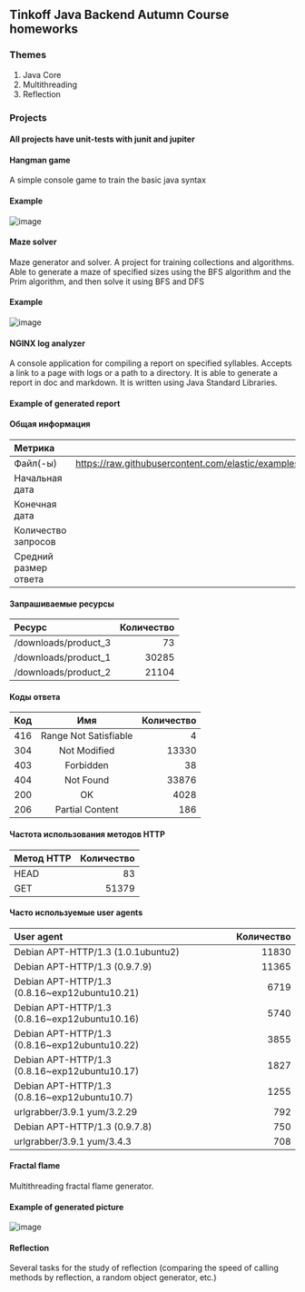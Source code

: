 ## Tinkoff Java Backend Autumn Course homeworks

### Themes
1. Java Core
2. Multithreading
3. Reflection

### Projects
#### All projects have unit-tests with junit and jupiter
#### Hangman game
A simple console game to train the basic java syntax
#### Example
![image](https://github.com/maximister/Tinkoff-Java-Course-2023/assets/116444848/824772c8-4cdb-4bfb-8651-b73e85aaf687)

#### Maze solver
Maze generator and solver.
A project for training collections and algorithms.
Able to generate a maze of specified sizes using the BFS algorithm and the Prim algorithm, and then solve it using BFS and DFS
#### Example 
![image](https://github.com/maximister/Tinkoff-Java-Course-2023/assets/116444848/5addbe27-9c14-453c-b86e-dbb308632695)

#### NGINX log analyzer
A console application for compiling a report on specified syllables. Accepts a link to a page with logs or a path to a directory.
It is able to generate a report in doc and markdown.
It is written using Java Standard Libraries.
#### Example of generated report

#### Общая информация

|              Метрика|                                                                                               Значение|
|:--------------------|------------------------------------------------------------------------------------------------------:|
|             Файл(-ы)|https://raw.githubusercontent.com/elastic/examples/master/Common%20Data%20Formats/nginx_logs/nginx_logs|
|       Начальная дата|                                                                                                     - |
|        Конечная дата|                                                                                                     - |
|  Количество запросов|                                                                                                  51462|
|Средний размер ответа|                                                                                                659509b|

#### Запрашиваемые ресурсы

|              Ресурс|Количество|
|:-------------------|---------:|
|/downloads/product_3|        73|
|/downloads/product_1|     30285|
|/downloads/product_2|     21104|

#### Коды ответа

|Код|                  Имя|Количество|
|:--|:-------------------:|---------:|
|416|Range Not Satisfiable|         4|
|304|         Not Modified|     13330|
|403|            Forbidden|        38|
|404|            Not Found|     33876|
|200|                   OK|      4028|
|206|      Partial Content|       186|

#### Частота использования методов HTTP

|Метод HTTP|Количество|
|:---------|---------:|
|      HEAD|        83|
|       GET|     51379|

#### Часто используемые user agents

|                                   User agent|Количество|
|:--------------------------------------------|---------:|
|           Debian APT-HTTP/1.3 (1.0.1ubuntu2)|     11830|
|                Debian APT-HTTP/1.3 (0.9.7.9)|     11365|
|Debian APT-HTTP/1.3 (0.8.16~exp12ubuntu10.21)|      6719|
|Debian APT-HTTP/1.3 (0.8.16~exp12ubuntu10.16)|      5740|
|Debian APT-HTTP/1.3 (0.8.16~exp12ubuntu10.22)|      3855|
|Debian APT-HTTP/1.3 (0.8.16~exp12ubuntu10.17)|      1827|
| Debian APT-HTTP/1.3 (0.8.16~exp12ubuntu10.7)|      1255|
|                  urlgrabber/3.9.1 yum/3.2.29|       792|
|                Debian APT-HTTP/1.3 (0.9.7.8)|       750|
|                   urlgrabber/3.9.1 yum/3.4.3|       708|


#### Fractal flame
Multithreading fractal flame generator.
#### Example of generated picture
![image](https://github.com/maximister/Tinkoff-Java-Course-2023/assets/116444848/a5de3f06-a5c9-407b-8979-732e23b7ee72)

#### Reflection
Several tasks for the study of reflection (comparing the speed of calling methods by reflection, a random object generator, etc.)
